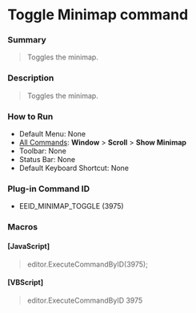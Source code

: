 # Toggle Minimap command

### Summary

> Toggles the minimap.

### Description

> Toggles the minimap.

### How to Run

- Default Menu: None
- [All Commands](../tools/all_commands): **Window** \> **Scroll** \> **Show Minimap**
- Toolbar: None
- Status Bar: None
- Default Keyboard Shortcut: None

### Plug-in Command ID

- EEID\_MINIMAP\_TOGGLE (3975)

### Macros

#### \[JavaScript\]

> editor.ExecuteCommandByID(3975);

#### \[VBScript\]

> editor.ExecuteCommandByID 3975